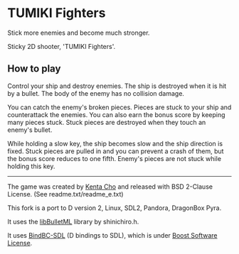 # TUMIKI Fighters

Stick more enemies and become much stronger.

Sticky 2D shooter, 'TUMIKI Fighters'.

## How to play

Control your ship and destroy enemies. The ship is destroyed when it is hit by a bullet. The body of the enemy has no collision damage.

You can catch the enemy's broken pieces. Pieces are stuck to your ship and counterattack the enemies. You can also earn the bonus score by keeping many pieces stuck. Stuck pieces are destroyed when they touch an enemy's bullet.

While holding a slow key, the ship becomes slow and the ship direction is fixed. Stuck pieces are pulled in and you can prevent a crash of them, but the bonus score reduces to one fifth. Enemy's pieces are not stuck while holding this key.
<hr/>

The game was created by [Kenta Cho](https://www.asahi-net.or.jp/~cs8k-cyu/windows/tf_e.html "Kenta Cho - TUMIKI Fighters") and released with BSD 2-Clause License. (See readme.txt/readme_e.txt)

This fork is a port to D version 2, Linux, SDL2, Pandora, DragonBox Pyra.

It uses the [libBulletML](https://shinh.skr.jp/libbulletml/index_en.html "libBulletML") library by shinichiro.h.

It uses [BindBC-SDL](https://github.com/BindBC/bindbc-sdl "BindBC-SDL") (D bindings to SDL), which is under [Boost Software License](https://www.boost.org/LICENSE_1_0.txt "Boost Software License").
